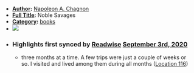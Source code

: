 - **[Author](<Author.md>):** [Napoleon A. Chagnon](<Napoleon A. Chagnon.md>)
- **[Full Title](<Full Title.md>):** Noble Savages
- **[Category](<Category.md>):** [books](<books.md>)
- ![](https://images-na.ssl-images-amazon.com/images/I/51CkUN0UkeL._SL400_.jpg)
- ### Highlights first synced by [Readwise](<Readwise.md>) [September 3rd, 2020](<September 3rd, 2020.md>)
    - three months at a time. A few trips were just a couple of weeks or so. I visited and lived among them during all months ([Location 116](https://readwise.io/to_kindle?action=open&asin=B006VJN2FE&location=116))
